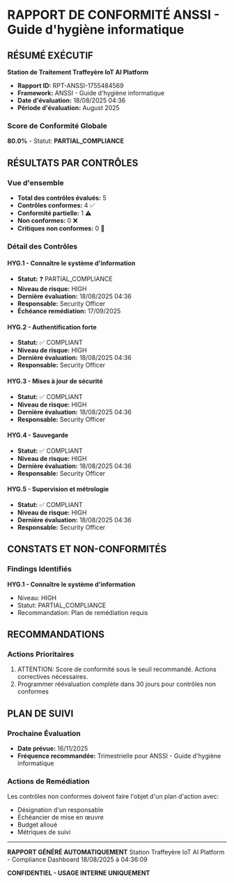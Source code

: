 
# RAPPORT DE CONFORMITÉ ANSSI - Guide d'hygiène informatique

## RÉSUMÉ EXÉCUTIF

**Station de Traitement Traffeyère IoT AI Platform**
- **Rapport ID:** RPT-ANSSI-1755484569
- **Framework:** ANSSI - Guide d'hygiène informatique
- **Date d'évaluation:** 18/08/2025 04:36
- **Période d'évaluation:** August 2025

### Score de Conformité Globale
**80.0%** - Statut: **PARTIAL_COMPLIANCE**

## RÉSULTATS PAR CONTRÔLES

### Vue d'ensemble
- **Total des contrôles évalués:** 5
- **Contrôles conformes:** 4 ✅
- **Conformité partielle:** 1 ⚠️
- **Non conformes:** 0 ❌
- **Critiques non conformes:** 0 🚨

### Détail des Contrôles

#### HYG.1 - Connaître le système d'information
- **Statut:** ❓ PARTIAL_COMPLIANCE
- **Niveau de risque:** HIGH
- **Dernière évaluation:** 18/08/2025 04:36
- **Responsable:** Security Officer
- **Échéance remédiation:** 17/09/2025

#### HYG.2 - Authentification forte
- **Statut:** ✅ COMPLIANT
- **Niveau de risque:** HIGH
- **Dernière évaluation:** 18/08/2025 04:36
- **Responsable:** Security Officer

#### HYG.3 - Mises à jour de sécurité
- **Statut:** ✅ COMPLIANT
- **Niveau de risque:** HIGH
- **Dernière évaluation:** 18/08/2025 04:36
- **Responsable:** Security Officer

#### HYG.4 - Sauvegarde
- **Statut:** ✅ COMPLIANT
- **Niveau de risque:** HIGH
- **Dernière évaluation:** 18/08/2025 04:36
- **Responsable:** Security Officer

#### HYG.5 - Supervision et métrologie
- **Statut:** ✅ COMPLIANT
- **Niveau de risque:** HIGH
- **Dernière évaluation:** 18/08/2025 04:36
- **Responsable:** Security Officer


## CONSTATS ET NON-CONFORMITÉS

### Findings Identifiés

**HYG.1 - Connaître le système d'information**
- Niveau: HIGH
- Statut: PARTIAL_COMPLIANCE
- Recommandation: Plan de remédiation requis


## RECOMMANDATIONS

### Actions Prioritaires
1. ATTENTION: Score de conformité sous le seuil recommandé. Actions correctives nécessaires.
2. Programmer réévaluation complète dans 30 jours pour contrôles non conformes


## PLAN DE SUIVI

### Prochaine Évaluation
- **Date prévue:** 16/11/2025
- **Fréquence recommandée:** Trimestrielle pour ANSSI - Guide d'hygiène informatique

### Actions de Remédiation
Les contrôles non conformes doivent faire l'objet d'un plan d'action avec:
- Désignation d'un responsable
- Échéancier de mise en œuvre
- Budget alloué
- Métriques de suivi

---

**RAPPORT GÉNÉRÉ AUTOMATIQUEMENT**
Station Traffeyère IoT AI Platform - Compliance Dashboard
18/08/2025 à 04:36:09

**CONFIDENTIEL - USAGE INTERNE UNIQUEMENT**
